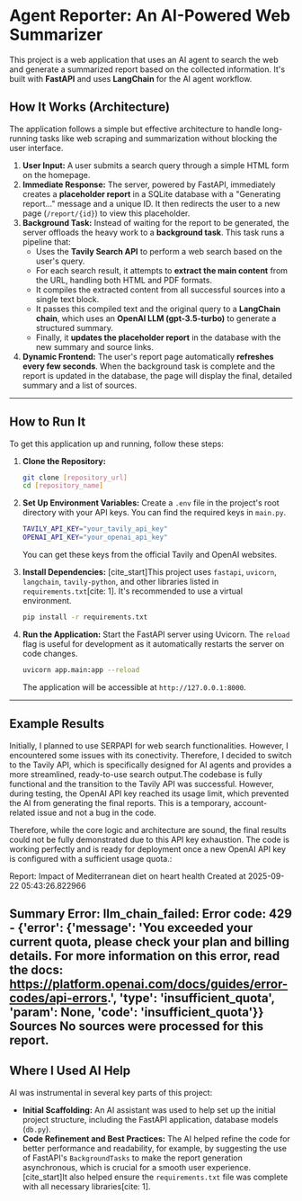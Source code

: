 # Agent Reporter: An AI-Powered Web Summarizer

This project is a web application that uses an AI agent to search the web and generate a summarized report based on the collected information. It's built with **FastAPI** and uses **LangChain** for the AI agent workflow.

## How It Works (Architecture)

The application follows a simple but effective architecture to handle long-running tasks like web scraping and summarization without blocking the user interface.

1.  **User Input:** A user submits a search query through a simple HTML form on the homepage.
2.  **Immediate Response:** The server, powered by FastAPI, immediately creates a **placeholder report** in a SQLite database with a "Generating report..." message and a unique ID. It then redirects the user to a new page (`/report/{id}`) to view this placeholder.
3.  **Background Task:** Instead of waiting for the report to be generated, the server offloads the heavy work to a **background task**. This task runs a pipeline that:
      * Uses the **Tavily Search API** to perform a web search based on the user's query.
      * For each search result, it attempts to **extract the main content** from the URL, handling both HTML and PDF formats.
      * It compiles the extracted content from all successful sources into a single text block.
      * It passes this compiled text and the original query to a **LangChain chain**, which uses an **OpenAI LLM (gpt-3.5-turbo)** to generate a structured summary.
      * Finally, it **updates the placeholder report** in the database with the new summary and source links.
4.  **Dynamic Frontend:** The user's report page automatically **refreshes every few seconds**. When the background task is complete and the report is updated in the database, the page will display the final, detailed summary and a list of sources.

-----

## How to Run It

To get this application up and running, follow these steps:

1.  **Clone the Repository:**

    ```bash
    git clone [repository_url]
    cd [repository_name]
    ```

2.  **Set Up Environment Variables:**
    Create a `.env` file in the project's root directory with your API keys. You can find the required keys in `main.py`.

    ```bash
    TAVILY_API_KEY="your_tavily_api_key"
    OPENAI_API_KEY="your_openai_api_key"
    ```

    You can get these keys from the official Tavily and OpenAI websites.

3.  **Install Dependencies:**
    [cite\_start]This project uses `fastapi`, `uvicorn`, `langchain`, `tavily-python`, and other libraries listed in `requirements.txt`[cite: 1]. It's recommended to use a virtual environment.

    ```bash
    pip install -r requirements.txt
    ```

4.  **Run the Application:**
    Start the FastAPI server using Uvicorn. The `reload` flag is useful for development as it automatically restarts the server on code changes.

    ```bash
    uvicorn app.main:app --reload
    ```

    The application will be accessible at `http://127.0.0.1:8000`.

-----

## Example Results

Initially, I planned to use SERPAPI for web search functionalities. However, I encountered some issues with its conectivity. Therefore,  I decided to switch to the Tavily API, which is specifically designed for AI agents and provides a more streamlined, ready-to-use search output.The codebase is fully functional and the transition to the Tavily API was successful. However, during testing, the OpenAI API key reached its usage limit, which prevented the AI from generating the final reports. This is a temporary, account-related issue and not a bug in the code.

Therefore, while the core logic and architecture are sound, the final results could not be fully demonstrated due to this API key exhaustion. The code is working perfectly and is ready for deployment once a new OpenAI API key is configured with a sufficient usage quota.:

Report: Impact of Mediterranean diet on heart health
Created at 2025-09-22 05:43:26.822966

Summary
Error: llm_chain_failed: Error code: 429 - {'error': {'message': 'You exceeded your current quota, please check your plan and billing details. For more information on this error, read the docs: https://platform.openai.com/docs/guides/error-codes/api-errors.', 'type': 'insufficient_quota', 'param': None, 'code': 'insufficient_quota'}}
Sources
No sources were processed for this report.
-----

## Where I Used AI Help

AI was instrumental in several key parts of this project:

  * **Initial Scaffolding:** An AI assistant was used to help set up the initial project structure, including the FastAPI application, database models (`db.py`).
  * **Code Refinement and Best Practices:** The AI helped refine the code for better performance and readability, for example, by suggesting the use of FastAPI's `BackgroundTasks` to make the report generation asynchronous, which is crucial for a smooth user experience. [cite\_start]It also helped ensure the `requirements.txt` file was complete with all necessary libraries[cite: 1].
